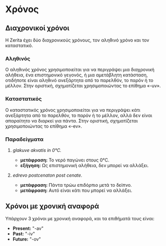 # Χρόνος

## Διαχρονικοί χρόνοι

Η Zerita έχει δύο διαχρονικούς χρόνους, τον αληθινό χρόνο και τον καταστατικό.

### Αληθινός

Ο αληθινός χρόνος χρησιμοποιείται για να περιγράψει μια διαχρονική αλήθεια, ένα επιστημονικό γεγονός, ή μια αμετάβλητη κατάσταση, οτιδήποτε είναι αληθινό ανεξάρτητα από το παρελθόν, το παρόν ή το μέλλον.
Στην οριστική, σχηματίζεται χρησιμοποιώντας το επίθημα «-uv».

### Καταστατικός

Ο καταστατικός χρόνος χρησιμοποιείται για να περιγράψει κάτι ανεξάρτητα από το παρελθόν, το παρόν ή το μέλλον, αλλά δεν είναι απαραίτητο να διαρκεί για πάντα.
Στην οριστική, σχηματίζεται χρησιμοποιώντας το επίθημα «-ev».

### Παραδείγματα

1.  _glakuve akvatis in 0°C._

    - **μετάφραση:** Το νερό παγώνει στους 0°C.
    - **εξήγηση:** Ως επιστημονική αλήθεια, δεν μπορεί να αλλάξει.

1.  _edrevo postcenaton post cenate._

    - **μετάφραση:** Πάντα τρώω επιδόρπιο μετά το δείπνο.
    - **μετάφραση:** Αυτό είναι κάτι που μπορεί να αλλάξει.

## Χρόνοι με χρονική αναφορά

Υπάρχουν 3 χρόνοι με χρονική αναφορά, και τα επιθήματά τους είναι:

- **Present:** "-av"
- **Past:** "-iv"
- **Future:** "-ov"
